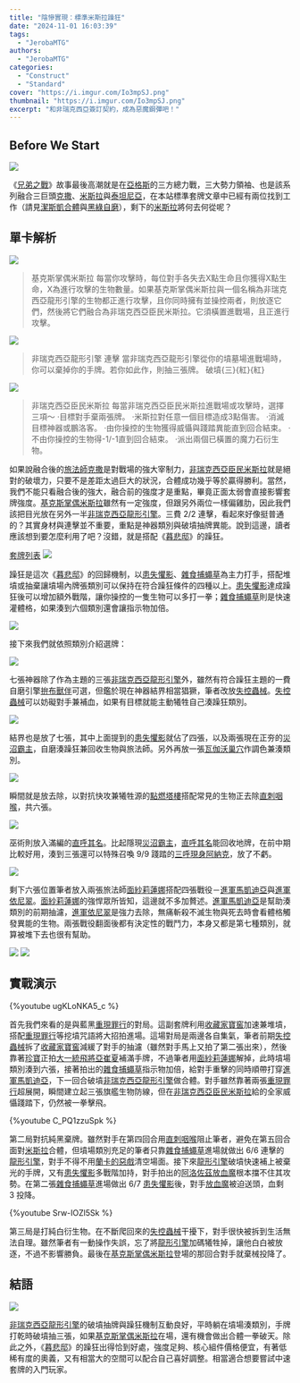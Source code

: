 ```yaml
---
title: "陰慘實現：標準米斯拉躁狂"
date: "2024-11-01 16:03:39"
tags:
  - "JerobaMTG"
authors:
  - "JerobaMTG"
categories:
  - "Construct"
  - "Standard"
cover: "https://i.imgur.com/Io3mpSJ.png"
thumbnail: "https://i.imgur.com/Io3mpSJ.png"
excerpt: "和非瑞克西亞簽訂契約，成為惡魔鋼彈吧！"
---
```


## Before We Start

![](https://i.imgur.com/Io3mpSJ.png)

《[兄弟之戰](https://scryfall.com/sets/bro?as=grid&order=set)》故事最後高潮就是在[亞格斯](https://scryfall.com/card/bro/256a/argoth-sanctum-of-nature)的三方總力戰，三大勢力領袖、也是該系列融合三巨頭[克撒](https://scryfall.com/card/bro/225/urza-lord-protector)、[米斯拉](https://scryfall.com/card/bro/216/mishra-claimed-by-gix)與[泰坦尼亞](https://scryfall.com/card/bro/193/titania-voice-of-gaea)，在本站標準套牌文章中已經有兩位找到工作（請見[潔斯凱合體](https://guildmagesforum.tw/Standard-Jeskai-Mechtitan-Core/)與[黑綠自磨](https://guildmagesforum.tw/Standard-Golgari-Selfmill/)），剩下的[米斯拉](https://scryfall.com/card/bro/216/mishra-claimed-by-gix)將何去何從呢？

## 單卡解析

![](https://i.imgur.com/gTsQmwm.png)
>基克斯掌偶米斯拉
>每當你攻擊時，每位對手各失去X點生命且你獲得X點生命，X為進行攻擊的生物數量。如果基克斯掌偶米斯拉與一個名稱為非瑞克西亞龍形引擎的生物都正進行攻擊，且你同時擁有並操控兩者，則放逐它們，然後將它們融合為非瑞克西亞臣民米斯拉。它須橫置進戰場，且正進行攻擊。

![](https://i.imgur.com/8qm5gC4.png)
>非瑞克西亞龍形引擎
>連擊
>當非瑞克西亞龍形引擎從你的墳墓場進戰場時，你可以棄掉你的手牌。若你如此作，則抽三張牌。
>破墳{三}{紅}{紅}

![](https://i.imgur.com/oqu4NEB.png)
>非瑞克西亞臣民米斯拉
>每當非瑞克西亞臣民米斯拉進戰場或攻擊時，選擇三項～
>‧目標對手棄兩張牌。
>‧米斯拉對任意一個目標造成3點傷害。
>‧消滅目標神器或鵬洛客。
>‧由你操控的生物獲得威懾與踐踏異能直到回合結束。
>‧不由你操控的生物得-1/-1直到回合結束。
>‧派出兩個已橫置的魔力石衍生物。

如果說融合後的[旅法師克撒](https://scryfall.com/card/bro/238b/urza-planeswalker)是對戰場的強大宰制力，[非瑞克西亞臣民米斯拉](https://scryfall.com/card/bro/163b/mishra-lost-to-phyrexia)就是絕對的破壞力，只要不是差距太過巨大的狀況，合體成功幾乎等於贏得勝利。當然，我們不能只看融合後的強大，融合前的強度才是重點，畢竟正面太弱會直接影響套牌強度。[基克斯掌偶米斯拉](https://scryfall.com/card/bro/216/mishra-claimed-by-gix)雖然有一定強度，但跟另外兩位一樣偏雞肋，因此我們該把目光放在另外一半[非瑞克西亞龍形引擎](https://scryfall.com/card/bro/163a/phyrexian-dragon-engine)。三費 2/2 連擊，看起來好像挺普通的？其實身材與連擊並不重要，重點是神器類別與破墳抽牌異能。說到這邊，讀者應該想到要怎麼利用了吧？沒錯，就是搭配《[暮悲邸](https://scryfall.com/sets/dsk?as=grid&order=set)》的躁狂。

[套牌列表](https://www.mtggoldfish.com/deck/6725030#paper)
![](https://i.imgur.com/ePyStwK.png)


躁狂是這次《[暮悲邸](https://scryfall.com/sets/dsk?as=grid&order=set)》的回歸機制，以[患失懼影](https://scryfall.com/card/dsk/136/fear-of-missing-out)、[雜食捕蠅草](https://scryfall.com/card/dsk/192/omnivorous-flytrap)為主力打手，搭配堆墳或抽棄讓墳場內牌張類別可以保持在符合躁狂條件的四種以上。[患失懼影](https://scryfall.com/card/dsk/136/fear-of-missing-out)達成躁狂後可以增加額外戰階，讓你操控的一隻生物可以多打一拳；[雜食捕蠅草](https://scryfall.com/card/dsk/192/omnivorous-flytrap)則是快速灌體格，如果湊到六個類別還會讓指示物加倍。

![](https://i.imgur.com/wqXTaMD.png)

接下來我們就依照類別介紹選牌：

![](https://i.imgur.com/Ya4ssKX.png)

七張神器除了作為主題的三張[非瑞克西亞龍形引擎](https://scryfall.com/card/bro/163a/phyrexian-dragon-engine)外，雖然有符合躁狂主題的一費自磨引擎[拚布獸伴](https://scryfall.com/card/dsk/195/patchwork-beastie)可選，但鑑於現在神器結界相當猖獗，筆者改放[失控蟲械](https://scryfall.com/card/bro/199/haywire-mite)。[失控蟲械](https://scryfall.com/card/bro/199/haywire-mite)可以妨礙對手兼補血，如果有目標就能主動犧牲自己湊躁狂類別。

![](https://i.imgur.com/zZRkwaK.png)

結界也是放了七張，其中上面提到的[患失懼影](https://scryfall.com/card/dsk/136/fear-of-missing-out)就佔了四張，以及兩張現在正夯的[災沼霸主](https://scryfall.com/card/dsk/113/overlord-of-the-balemurk)，自磨湊躁狂兼回收生物與旅法師。另外再放一張[瓦伽沃巢穴](https://scryfall.com/card/dsk/271/valgavoths-lair)作調色兼湊類別。

![](https://i.imgur.com/srS6Nqm.png)

瞬間就是放去除，以對抗快攻兼犧牲源的[點燃塔樓](https://scryfall.com/card/woe/153/torch-the-tower)搭配常見的生物正去除[直刺咽喉](https://scryfall.com/card/bro/102/go-for-the-throat)，共六張。

![](https://i.imgur.com/n5Ol9qW.png)

巫術則放入滿編的[直呼其名](https://scryfall.com/card/dsk/197/say-its-name)。比起隱現[災沼霸主](https://scryfall.com/card/dsk/113/overlord-of-the-balemurk)，[直呼其名](https://scryfall.com/card/dsk/197/say-its-name)能回收地牌，在前中期比較好用，湊到三張還可以特殊召喚 9/9 踐踏的[三呼現身阿納克](https://scryfall.com/card/dsk/166/altanak-the-thrice-called)，放了不虧。

![](https://i.imgur.com/EpiQhPS.png)

剩下六張位置筆者放入兩張旅法師[面紗莉蓮娜](https://scryfall.com/card/dmu/97/liliana-of-the-veil)搭配四張戰役－[進軍馬凱迪亞](https://scryfall.com/card/mom/147/invasion-of-mercadia-kyren-flamewright)與[進軍依尼翠](https://scryfall.com/card/mom/115/invasion-of-innistrad-deluge-of-the-dead)。[面紗莉蓮娜](https://scryfall.com/card/dmu/97/liliana-of-the-veil)的強悍眾所皆知，這邊就不多加贅述。[進軍馬凱迪亞](https://scryfall.com/card/mom/147/invasion-of-mercadia-kyren-flamewright)是幫助湊類別的前期抽濾，[進軍依尼翠](https://scryfall.com/card/mom/115/invasion-of-innistrad-deluge-of-the-dead)是強力去除，無痛斬殺不滅生物與死去時會看體格觸發異能的生物。兩張戰役翻面後都有決定性的戰鬥力，本身又都是第七種類別，就算被堆下去也很有幫助。

![](https://i.imgur.com/TPeM5cr.png)
![](https://i.imgur.com/qCpl8NH.png)

## 實戰演示

{%youtube ugKLoNKA5_c %}

首先我們來看的是與藍黑[重現罪行](https://scryfall.com/card/mkm/70/reenact-the-crime)的對局。這副套牌利用[收藏家寶窖](https://scryfall.com/card/woe/244/collectors-vault)加速兼堆墳，搭配[重現罪行](https://scryfall.com/card/mkm/70/reenact-the-crime)等挖墳咒語將大招拍進場。這場對局是兩邊各自集氣，筆者前期[失控蟲械](https://scryfall.com/card/bro/199/haywire-mite)拆了[收藏家寶窖](https://scryfall.com/card/woe/244/collectors-vault)減緩了對手的抽濾（雖然對手馬上又拍了第二張出來），然後靠著[珍寶](https://scryfall.com/card/twoe/14/treasure)正拍[大一統飛將亞崔夏](https://scryfall.com/card/one/196/atraxa-grand-unifier)補滿手牌，不過筆者用[面紗莉蓮娜](https://scryfall.com/card/dmu/97/liliana-of-the-veil)解掉，此時墳場類別湊到六張，接著拍出的[雜食捕蠅草](https://scryfall.com/card/dsk/192/omnivorous-flytrap)指示物加倍，給對手重擊的同時順帶打穿[進軍馬凱迪亞](https://scryfall.com/card/mom/147/invasion-of-mercadia-kyren-flamewright)，下一回合破墳[非瑞克西亞龍形引擎](https://scryfall.com/card/bro/163a/phyrexian-dragon-engine)做合體。對手雖然靠著兩張[重現罪行](https://scryfall.com/card/mkm/70/reenact-the-crime)超展開，瞬間建立起三張旗艦生物防線，但在[非瑞克西亞臣民米斯拉](https://scryfall.com/card/bro/163b/mishra-lost-to-phyrexia)給的全家威懾踐踏下，仍然被一拳擊飛。

{%youtube C_PQ1zzuSpk %}

第二局對抗純黑棄牌。雖然對手在第四回合用[直刺咽喉](https://scryfall.com/card/bro/102/go-for-the-throat)阻止筆者，避免在第五回合面對[米斯拉](https://scryfall.com/card/bro/216/mishra-claimed-by-gix)合體，但墳場類別充足的筆者只靠[雜食捕蠅草](https://scryfall.com/card/dsk/192/omnivorous-flytrap)進場就做出 6/6 連擊的[龍形引擎](https://scryfall.com/card/bro/163a/phyrexian-dragon-engine)，對手不得不用[蘭卡的惡戲](https://scryfall.com/card/woe/102/rankles-prank)清空場面。接下來[龍形引擎](https://scryfall.com/card/bro/163a/phyrexian-dragon-engine)破墳快速補上被棄光的手牌，又有[患失懼影](https://scryfall.com/card/dsk/136/fear-of-missing-out)多戰階加持，對手拍出的[阿洛佐茲放血魔](https://scryfall.com/card/lci/92/bloodletter-of-aclazotz)根本擋不住其攻勢。在第二張[雜食捕蠅草](https://scryfall.com/card/dsk/192/omnivorous-flytrap)進場做出 6/7 [患失懼影](https://scryfall.com/card/dsk/136/fear-of-missing-out)後，對手[放血魔](https://scryfall.com/card/lci/92/bloodletter-of-aclazotz)被迫送頭，血剩 3 投降。

{%youtube Srw-IOZl5Sk %}

第三局是打純白衍生物。在不斷爬回來的[失控蟲械](https://scryfall.com/card/bro/199/haywire-mite)干擾下，對手很快被拆到生活無法自理。雖然筆者有一動操作失誤，忘了將[龍形引擎](https://scryfall.com/card/bro/163a/phyrexian-dragon-engine)加碼犧牲掉，讓他白白被放逐，不過不影響勝負。最後在[基克斯掌偶米斯拉](https://scryfall.com/card/bro/216/mishra-claimed-by-gix)登場的那回合對手就棄械投降了。


## 結語

![](https://i.imgur.com/UzdPdK5.png)

[非瑞克西亞龍形引擎](https://scryfall.com/card/bro/163a/phyrexian-dragon-engine)的破墳抽牌與躁狂機制互動良好，平時躺在墳場湊類別，手牌打乾時破墳抽三張，如果[基克斯掌偶米斯拉](https://scryfall.com/card/bro/216/mishra-claimed-by-gix)在場，還有機會做出合體一拳破天。除此之外，《[暮悲邸](https://scryfall.com/sets/dsk?as=grid&order=set)》的躁狂出得恰到好處，強度足夠、核心組件價格便宜，有著低稀有度的奧義，又有相當大的空間可以配合自己喜好調整。相當適合想要嘗試中速套牌的入門玩家。
